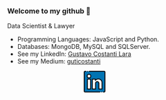### Welcome to my github 👋

Data Scientist & Lawyer<br>

- Programming Languages: JavaScript and Python.
- Databases: MongoDB, MySQL and SQLServer.
- See my LinkedIn: [Gustavo Costanti Lara](https://www.linkedin.com/in/gustavo-costanti-lara-772a47197/)
- See my Medium: [guticostanti](https://medium.com/guticostanti)

<div align="center" >

<div style="align-self: center;align-items: center; display: flex; justify-content: space-between; width: 150px;" >
  <a href="https://www.linkedin.com/in/gustavo-costanti-lara-772a47197/">
    <img src="https://github.com/guticostanti/guticostanti/blob/master/github/linkedin.png" alt="linkedin" height="50">
  </a>
</div>
</div>